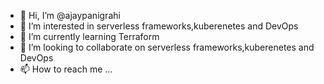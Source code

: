 - 👋 Hi, I’m @ajaypanigrahi
- 👀 I’m interested in serverless frameworks,kuberenetes and DevOps
- 🌱 I’m currently learning Terraform
- 💞️ I’m looking to collaborate on serverless frameworks,kuberenetes and DevOps
- 📫 How to reach me ...

<!---
ajaypanigrahi/ajaypanigrahi is a ✨ special ✨ repository because its `README.md` (this file) appears on your GitHub profile.
You can click the Preview link to take a look at your changes.
--->
